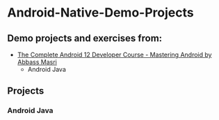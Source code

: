 # Android-Native-Demo-Projects

## Demo projects and exercises from:
- [The Complete Android 12 Developer Course - Mastering Android by Abbass Masri](https://www.udemy.com/course/the-complete-android-10-developer-course-mastering-android/)
  - Android Java

## Projects
### Android Java